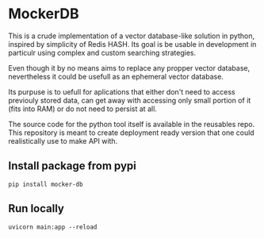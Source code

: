 # MockerDB

This is a crude implementation of a vector database-like solution in python, inspired by simplicity of Redis HASH.
Its goal is be usable in development in particulr using complex and custom searching strategies.

Even though it by no means aims to replace any propper vector database, nevertheless it could be
usefull as an ephemeral vector database.

Its purpuse is to uefull for aplications that either don't need to access previouly stored data, can get away with accessing only small portion of it (fits into RAM) or do not need to persist at all.

The source code for the python tool itself is available in the reusables repo. This repository is meant to create deployment ready version that one could realistically use to make API with.

## Install package from pypi

```
pip install mocker-db
```

## Run locally

```
uvicorn main:app --reload
```